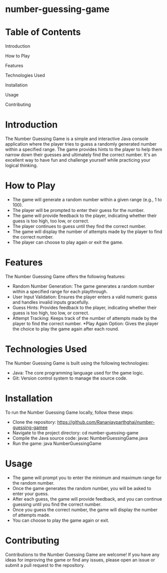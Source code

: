 # number-guessing-game
# Table of Contents

Introduction

How to Play

Features

Technologies Used

Installation

Usage

Contributing

# Introduction
The Number Guessing Game is a simple and interactive Java console application where the player tries to guess a randomly generated number within a specified range. The game provides hints to the player to help them narrow down their guesses and ultimately find the correct number. It's an excellent way to have fun and challenge yourself while practicing your logical thinking.

# How to Play
* The game will generate a random number within a given range (e.g., 1 to 100).
* The player will be prompted to enter their guess for the number.
* The game will provide feedback to the player, indicating whether their guess is too high, too low, or correct.
* The player continues to guess until they find the correct number.
* The game will display the number of attempts made by the player to find the correct number.
* The player can choose to play again or exit the game.
# Features
The Number Guessing Game offers the following features:

* Random Number Generation: The game generates a random number within a specified range for each playthrough.
* User Input Validation: Ensures the player enters a valid numeric guess and handles invalid inputs gracefully.
* Guess Hints: Provides feedback to the player, indicating whether their guess is too high, too low, or correct.
* Attempt Tracking: Keeps track of the number of attempts made by the player to find the correct number.
*Play Again Option: Gives the player the choice to play the game again after each round.
# Technologies Used
The Number Guessing Game is built using the following technologies:

* Java: The core programming language used for the game logic.
* Git: Version control system to manage the source code.
# Installation
To run the Number Guessing Game locally, follow these steps:

* Clone the repository: https://github.com/Rananjayparthghai/number-guessing-gamee
* Navigate to the project directory: cd number-guessing-game
* Compile the Java source code: javac NumberGuessingGame.java
* Run the game: java NumberGuessingGame
# Usage
* The game will prompt you to enter the minimum and maximum range for the random number.
* Once the game generates the random number, you will be asked to enter your guess.
* After each guess, the game will provide feedback, and you can continue guessing until you find the correct number.
* Once you guess the correct number, the game will display the number of attempts made.
* You can choose to play the game again or exit.
# Contributing
Contributions to the Number Guessing Game are welcome! If you have any ideas for improving the game or find any issues, please open an issue or submit a pull request to the repository.
